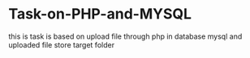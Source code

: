# Task-on-PHP-and-MYSQL
this is  task is based on upload file through php in database mysql and uploaded file store target  folder
